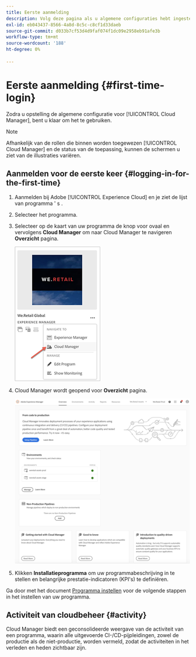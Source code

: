 ```yaml
---
title: Eerste aanmelding
description: Volg deze pagina als u algemene configuraties hebt ingesteld en u voor het eerst Cloud Manager kunt gebruiken.
exl-id: eb043437-8566-4a8d-8c5c-c8cf1d33daeb
source-git-commit: d033b7cf53d4d9faf074f1dc09e2958eb91afe3b
workflow-type: tm+mt
source-wordcount: '188'
ht-degree: 0%

---
```



# Eerste aanmelding {#first-time-login}

Zodra u opstelling de algemene configuratie voor [!UICONTROL Cloud Manager], bent u klaar om het te gebruiken.

>[!NOTE]
>
>Afhankelijk van de rollen die binnen worden toegewezen [!UICONTROL Cloud Manager] en de status van de toepassing, kunnen de schermen u ziet van de illustraties variëren.

## Aanmelden voor de eerste keer {#logging-in-for-the-first-time}

1. Aanmelden bij Adobe [!UICONTROL Experience Cloud] en je ziet de lijst van programma &#39; s .

1. Selecteer het programma.

1. Selecteer op de kaart van uw programma de knop voor ovaal en vervolgens **Cloud Manager** om naar Cloud Manager te navigeren **Overzicht** pagina.

   ![Cloud Manager, optie](/help/assets/navigate-cm1.png)

1. Cloud Manager wordt geopend voor **Overzicht** pagina.

   ![Overzicht van Cloud Manager](/help/assets/FirstLogin1.png)

1. Klikken **Installatieprogramma** om uw programmabeschrijving in te stellen en belangrijke prestatie-indicatoren (KPI&#39;s) te definiëren.

Ga door met het document [Programma instellen](https://helpx.adobe.com/experience-manager/cloud-manager/using/program-setup.html) voor de volgende stappen in het instellen van uw programma.

## Activiteit van cloudbeheer {#activity}

Cloud Manager biedt een geconsolideerde weergave van de activiteit van een programma, waarin alle uitgevoerde CI-/CD-pijpleidingen, zowel de productie als de niet-productie, worden vermeld, zodat de activiteiten in het verleden en heden zichtbaar zijn.
